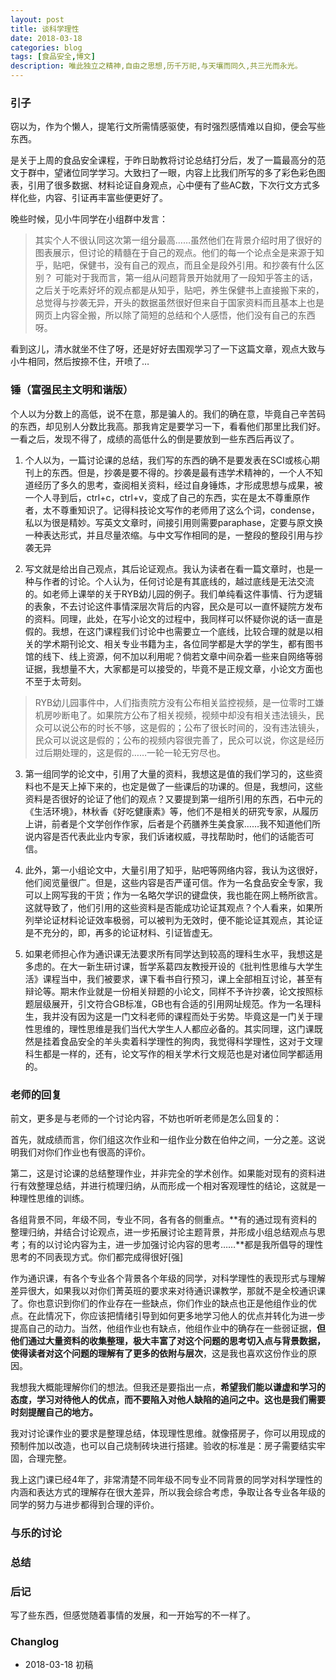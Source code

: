 ```yaml
---
layout: post
title: 谈科学理性
date: 2018-03-18
categories: blog
tags: [食品安全,博文]
description: 唯此独立之精神,自由之思想,历千万祀,与天壤而同久,共三光而永光。
---
```


### 引子

窃以为，作为个懒人，提笔行文所需情感驱使，有时强烈感情难以自抑，便会写些东西。

是关于上周的食品安全课程，于昨日助教将讨论总结打分后，发了一篇最高分的范文于群中，望诸位同学学习。大致扫了一眼，内容上比我们所写的多了彩色彩色图表，引用了很多数据、材料论证自身观点，心中便有了些AC数，下次行文方式多样化些，内容、引证再丰富些便更好了。

晚些时候，见小牛同学在小组群中发言：

> 其实个人不很认同这次第一组分最高……虽然他们在背景介绍时用了很好的图表展示，但讨论的精髓在于自己的观点。他们的每一个论点全是来源于知乎，贴吧，保健书，没有自己的观点，而且全是段外引用。和抄袭有什么区别？<space> <space> 可能对于我而言，第一组从问题背景开始就用了一段知乎答主的话，之后关于吃素好坏的观点都是从知乎，贴吧，养生保健书上直接搬下来的，总觉得与抄袭无异，开头的数据虽然很好但来自于国家资料而且基本上也是网页上内容全搬，所以除了简短的总结和个人感悟，他们没有自己的东西呀。

看到这儿，清水就坐不住了呀，还是好好去围观学习了一下这篇文章，观点大致与小牛相同，然后按捺不住，开喷了…

### 锤（富强民主文明和谐版）

个人以为分数上的高低，说不在意，那是骗人的。我们的确在意，毕竟自己辛苦码的东西，却见别人分数比我高。那我肯定是要学习一下，看看他们那里比我们好。一看之后，发现不得了，成绩的高低什么的倒是要放到一些东西后再议了。

1. 个人以为，一篇讨论课的总结，我们写的东西的确不是要发表在SCI或核心期刊上的东西。但是，抄袭是要不得的。抄袭是最有违学术精神的，一个人不知道经历了多久的思考，查阅相关资料，经过自身锤炼，才形成思想与成果，被一个人寻到后，ctrl+c，ctrl+v，变成了自己的东西，实在是太不尊重原作者，太不尊重知识了。记得科技论文写作的老师用了这么个词，condense，私以为很是精妙。写英文文章时，间接引用则需要paraphase，定要与原文换一种表达形式，并且尽量浓缩。与中文写作相同的是，一整段的整段引用与抄袭无异

2. 写文就是给出自己观点，其后论证观点。我认为读者在看一篇文章时，也是一种与作者的讨论。个人认为，任何讨论是有其底线的，越过底线是无法交流的。如老师上课举的关于RYB幼儿园的例子。我们单纯看这件事情、行为逻辑的表象，不去讨论这件事情深层次背后的内容，民众是可以一直怀疑院方发布的资料。同理，此处，在写小论文的过程中，我同样可以怀疑你说的话一直是假的。我想，在这门课程我们讨论中也需要立一个底线，比较合理的就是以相关的学术期刊论文、相关专业书籍为主，各位同学都是大学的学生，都有图书馆的线下、线上资源，何不加以利用呢？倘若文章中间杂着一些来自网络等弱证据，我想量不大，大家都是可以接受的，毕竟不是正规文章，小论文方面也不至于太苛刻。
> RYB幼儿园事件中，人们指责院方没有公布相关监控视频，是一位零时工嫌机房吵断电了。如果院方公布了相关视频，视频中却没有相关违法镜头，民众可以说公布的时长不够，这是假的；公布了很长时间的，没有违法镜头，民众可以说这是假的；公布的视频内容很完善了，民众可以说，你这是经历过后期处理的，这是假的……一轮一轮无穷尽也。

3. 第一组同学的论文中，引用了大量的资料，我想这是值的我们学习的，这些资料也不是天上掉下来的，也定是做了一些课后的功课的。但是，我想问，这些资料是否很好的论证了他们的观点？又要提到第一组所引用的东西，石中元的《生活环境》，林秋香《好吃健康素》等，他们不是相关的研究专家，从履历上讲，前者是个文学创作作家，后者是个药膳养生美食家……我不知道他们所说内容是否代表此业内专家，我们诉诸权威，寻找帮助时，他们的话能否可信。

4. 此外，第一小组论文中，大量引用了知乎，贴吧等网络内容，我认为这很好，他们阅览量很广。但是，这些内容是否严谨可信。作为一名食品安全专家，我可以上网写我的干货；作为一名略欠学识的键盘侠，我也能在网上畅所欲言。这就导致了，他们引用的这些资料是否能成功论证其观点？个人看来，如果所列举论证材料论证效率极弱，可以被判为无效时，便不能论证其观点，其论证是不充分的，即，再多的论证材料、引证皆虚无。

5. 如果老师担心作为通识课无法要求所有同学达到较高的理科生水平，我想这是多虑的。在大一新生研讨课，哲学系葛四友教授开设的《批判性思维与大学生活》课程当中，我们被要求，课下看书自行预习，课上全部相互讨论，甚至有辩论等。期末作业就是一份相关辩题的小论文，同样不予许抄袭，论文按照标题层级展开，引文符合GB标准，GB也有合适的引用网址规范。作为一名理科生，我并没有因为这是一门文科老师的课程而处于劣势。毕竟这是一门关于理性思维的，理性思维是我们当代大学生人人都应必备的。其实同理，这门课既然是挂着食品安全的羊头卖着科学理性的狗肉，我觉得科学理性，这对于文理科生都是一样的，还有，论文写作的相关学术行文规范也是对诸位同学都适用的。

### 老师的回复

前文，更多是与老师的一个讨论内容，不妨也听听老师是怎么回复的：

首先，就成绩而言，你们组这次作业和一组作业分数在伯仲之间，一分之差。这说明我们对你们作业也有很高的评价。

第二，这是讨论课的总结整理作业，并非完全的学术创作。如果能对现有的资料进行有效整理总结，并进行梳理归纳，从而形成一个相对客观理性的结论，这就是一种理性思维的训练。

各组背景不同，年级不同，专业不同，各有各的侧重点。**有的通过现有资料的整理归纳，并结合讨论观点，进一步拓展讨论主题背景，并形成小组总结观点与思考；有的以讨论内容为主，进一步加强讨论内容的思考……**都是我所倡导的理性思考的不同表现方式。你们都完成得很好[强]

作为通识课，有各个专业各个背景各个年级的同学，对科学理性的表现形式与理解差异很大，如果我以对你们菁英班的要求来对待通识课教学，那就不是全校通识课了。你也意识到你们的作业存在一些缺点，你们作业的缺点也正是他组作业的优点。在此情况下，你应该把情绪引导到如何更多地学习他人的优点并转化为进一步提高自己的动力。当然，他组作业也有缺点，他组作业中的确存在一些弱证据，**但他们通过大量资料的收集整理，极大丰富了对这个问题的思考切入点与背景数据，使得读者对这个问题的理解有了更多的依附与层次**，这是我也喜欢这份作业的原因。

我想我大概能理解你们的想法。但我还是要指出一点，**希望我们能以谦虚和学习的态度，学习对待他人的优点，而不要陷入对他人缺陷的追问之中。这也是我们需要时刻提醒自己的地方。**

我对讨论课作业的要求是整理总结，体现理性思维。就像搭房子，你可以用现成的预制件加以改造，也可以自己烧制砖块进行搭建。验收的标准是：房子需要结实牢固，合理完整。

我上这门课已经4年了，非常清楚不同年级不同专业不同背景的同学对科学理性的内涵和表达方式的理解存在很大差异，所以我会综合考虑，争取让各专业各年级的同学的努力与进步都得到合理的评价。

### 与乐的讨论






### 总结


### 后记

写了些东西，但感觉随着事情的发展，和一开始写的不一样了。

### Changlog

- 2018-03-18 初稿














